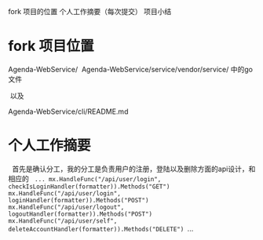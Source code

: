 fork 项目的位置
个人工作摘要（每次提交）
项目小结



# fork 项目位置
Agenda-WebService/
  Agenda-WebService/service/vendor/service/ 中的go文件
  
  以及
  
  Agenda-WebService/cli/README.md


# 个人工作摘要
   
   首先是确认分工，我的分工是负责用户的注册，登陆以及删除方面的api设计，和相应的
   
   `...
   	mx.HandleFunc("/api/user/login", checkIsLoginHandler(formatter)).Methods("GET")
	mx.HandleFunc("/api/user/login", loginHandler(formatter)).Methods("POST")
	mx.HandleFunc("/api/user/logout", logoutHandler(formatter)).Methods("POST")
	mx.HandleFunc("/api/user/self", deleteAccountHandler(formatter)).Methods("DELETE")
 `...
